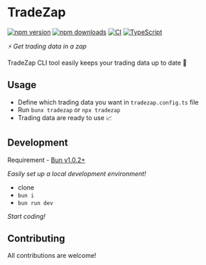 # TradeZap

[![npm version][npm-badge]][npm-url]
[![npm downloads][downloads-badge]][npm-url]
[![CI][ci-badge]][ci-url]
[![TypeScript][typescript-badge]][typescript-url]

_⚡ Get trading data in a zap_

TradeZap CLI tool easily keeps your trading data up to date 💪

## Usage

- Define which trading data you want in `tradezap.config.ts` file
- Run `bunx tradezap` or `npx tradezap`
- Trading data are ready to use 📈

## Development

Requirement - [Bun v1.0.2+](https://bun.sh)

_Easily set up a local development environment!_

- clone
- `bun i`
- `bun run dev`

_Start coding!_

## Contributing

All contributions are welcome!

[npm-url]: https://www.npmjs.com/package/tradezap
[npm-badge]: https://img.shields.io/npm/v/tradezap.svg
[downloads-badge]: https://img.shields.io/npm/dm/tradezap.svg?color=blue
[ci-badge]: https://github.com/ocignis/tradezap/actions/workflows/CI.yml/badge.svg
[ci-url]: https://github.com/ocignis/tradezap/actions/workflows/CI.yml
[typescript-badge]: https://badges.frapsoft.com/typescript/code/typescript.svg?v=101
[typescript-url]: https://github.com/microsoft/TypeScript
